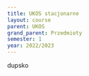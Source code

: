 ```yaml
---
title: UKOS stacjonarne
layout: course
parent: UKOS
grand_parent: Przedmioty
semester: 1
year: 2022/2023
---
```


dupsko